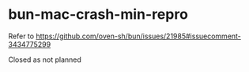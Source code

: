 # bun-mac-crash-min-repro

Refer to https://github.com/oven-sh/bun/issues/21985#issuecomment-3434775299

Closed as not planned